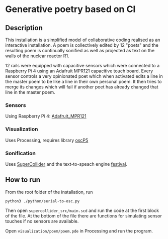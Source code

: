 # Generative poetry based on CI

## Description

This installation is a simplified model of collaborative coding realised as an interactive installation. A poem is collectively edited by 12 "poets" and the resulting poem is continually sonified as well as projected as text on the walls of the nuclear reactor R1.

12 rails were equipped with capacitive sensors which were connected to a Raspberry Pi 4 using an Adafruit MPR121 capacitive touch board. Every sensor controls a very opinionated poet which when activated edits a line in the master poem to be like a line in their own personal poem. It then tries to merge its changes which will fail if another poet has already changed that line in the master poem.

### Sensors

Using Raspberry Pi 4: [Adafruit_MPR121](https://circuitpython.readthedocs.io/projects/mpr121/en/latest/index.html)

### Visualization

Uses Processing, requires library [oscP5](http://www.sojamo.de/libraries/oscP5/)

### Sonification

Uses [SuperCollider](https://supercollider.github.io/) and the text-to-speach engine [festival](http://www.cstr.ed.ac.uk/projects/festival/).

## How to run

From the root folder of the installation, run

```
python3 ./python/serial-to-osc.py
```

Then open `supercollider_src/main.scd` and run the code at the first block of the file. At the bottom of the file there are functions for simulating sensor touches if no sensors are available.

Open `visualization/poem/poem.pde` in Processing and run the program.